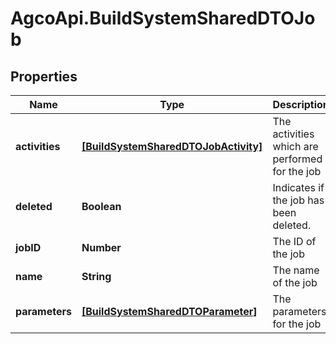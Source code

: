 # AgcoApi.BuildSystemSharedDTOJob

## Properties

Name | Type | Description | Notes
------------ | ------------- | ------------- | -------------
**activities** | [**[BuildSystemSharedDTOJobActivity]**](BuildSystemSharedDTOJobActivity.md) | The activities which are performed for the job | [optional] [readonly] 
**deleted** | **Boolean** | Indicates if the job has been deleted. | [optional] 
**jobID** | **Number** | The ID of the job | [optional] 
**name** | **String** | The name of the job | [optional] 
**parameters** | [**[BuildSystemSharedDTOParameter]**](BuildSystemSharedDTOParameter.md) | The parameters for the job | [optional] [readonly] 


